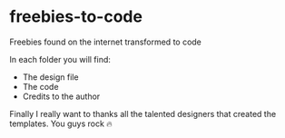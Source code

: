 # freebies-to-code

Freebies found on the internet transformed to code

In each folder you will find:

- The design file
- The code
- Credits to the author

Finally I really want to thanks all the talented designers that created the templates. You guys rock 🔥
